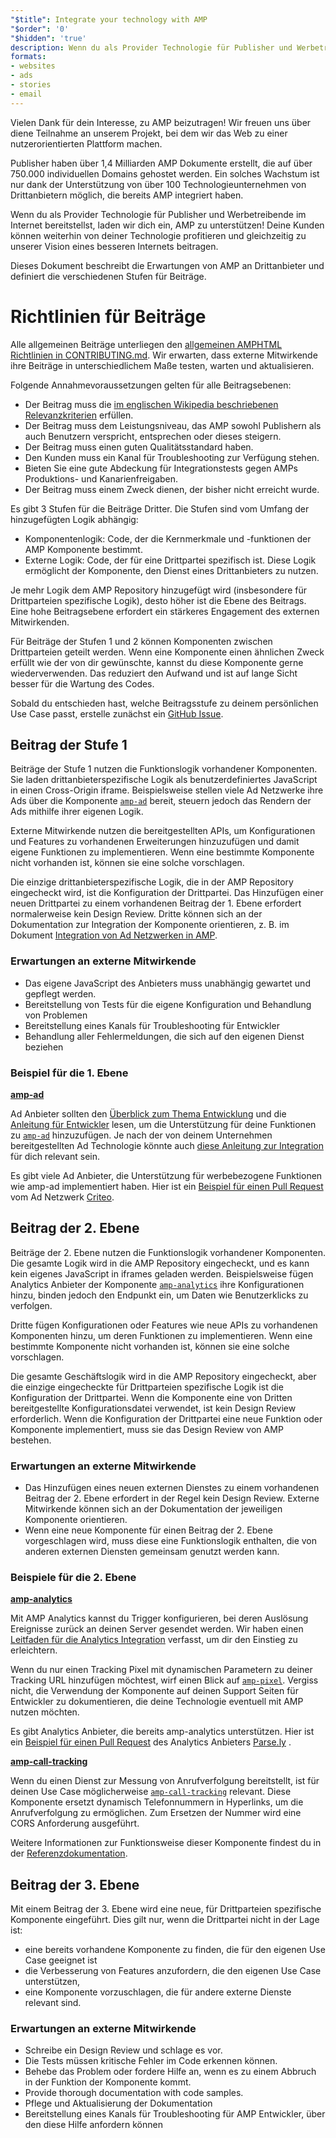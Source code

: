 ```yaml
---
"$title": Integrate your technology with AMP
"$order": '0'
"$hidden": 'true'
description: Wenn du als Provider Technologie für Publisher und Werbetreibende im Internet bereitstellst, laden wir dich ein, AMP zu unterstützen, damit deine Kunden weiterhin von deiner Technologie profitieren und …
formats:
- websites
- ads
- stories
- email
---
```


Vielen Dank für dein Interesse, zu AMP beizutragen! Wir freuen uns über diene Teilnahme an unserem Projekt, bei dem wir das Web zu einer nutzerorientierten Plattform machen.

Publisher haben über 1,4 Milliarden AMP Dokumente erstellt, die auf über 750.000 individuellen Domains gehostet werden. Ein solches Wachstum ist nur dank der Unterstützung von über 100 Technologieunternehmen von Drittanbietern möglich, die bereits AMP integriert haben.

Wenn du als Provider Technologie für Publisher und Werbetreibende im Internet bereitstellst, laden wir dich ein, AMP zu unterstützen! Deine Kunden können weiterhin von deiner Technologie profitieren und gleichzeitig zu unserer Vision eines besseren Internets beitragen.

Dieses Dokument beschreibt die Erwartungen von AMP an Drittanbieter und definiert die verschiedenen Stufen für Beiträge.

# Richtlinien für Beiträge

Alle allgemeinen Beiträge unterliegen den [allgemeinen AMPHTML Richtlinien in CONTRIBUTING.md](https://github.com/ampproject/amphtml/blob/master/CONTRIBUTING.md). Wir erwarten, dass externe Mitwirkende ihre Beiträge in unterschiedlichem Maße testen, warten und aktualisieren.

Folgende Annahmevoraussetzungen gelten für alle Beitragsebenen:

- Der Beitrag muss die [im englischen Wikipedia beschriebenen Relevanzkriterien](https://en.wikipedia.org/wiki/Wikipedia:Notability) erfüllen.
- Der Beitrag muss dem Leistungsniveau, das AMP sowohl Publishern als auch Benutzern verspricht, entsprechen oder dieses steigern.
- Der Beitrag muss einen guten Qualitätsstandard haben.
- Den Kunden muss ein Kanal für Troubleshooting zur Verfügung stehen.
- Bieten Sie eine gute Abdeckung für Integrationstests gegen AMPs Produktions- und Kanarienfreigaben.
- Der Beitrag muss einem Zweck dienen, der bisher nicht erreicht wurde.

Es gibt 3 Stufen für die Beiträge Dritter. Die Stufen sind vom Umfang der hinzugefügten Logik abhängig:

- Komponentenlogik: Code, der die Kernmerkmale und -funktionen der AMP Komponente bestimmt.
- Externe Logik: Code, der für eine Drittpartei spezifisch ist. Diese Logik ermöglicht der Komponente, den Dienst eines Drittanbieters zu nutzen.

Je mehr Logik dem AMP Repository hinzugefügt wird (insbesondere für Drittparteien spezifische Logik), desto höher ist die Ebene des Beitrags. Eine hohe Beitragsebene erfordert ein stärkeres Engagement des externen Mitwirkenden.

Für Beiträge der Stufen 1 und 2 können Komponenten zwischen Drittparteien geteilt werden. Wenn eine Komponente einen ähnlichen Zweck erfüllt wie der von dir gewünschte, kannst du diese Komponente gerne wiederverwenden. Das reduziert den Aufwand und ist auf lange Sicht besser für die Wartung des Codes.

Sobald du entschieden hast, welche Beitragsstufe zu deinem persönlichen Use Case passt, erstelle zunächst ein [GitHub Issue](https://github.com/ampproject/amphtml/issues/new).

## Beitrag der Stufe 1

Beiträge der Stufe 1 nutzen die Funktionslogik vorhandener Komponenten. Sie laden drittanbieterspezifische Logik als benutzerdefiniertes JavaScript in einen Cross-Origin iframe. Beispielsweise stellen viele Ad Netzwerke ihre Ads über die Komponente [`amp-ad`](../../../components/reference/amp-ad.md) bereit, steuern jedoch das Rendern der Ads mithilfe ihrer eigenen Logik.

Externe Mitwirkende nutzen die bereitgestellten APIs, um Konfigurationen und Features zu vorhandenen Erweiterungen hinzuzufügen und damit eigene Funktionen zu implementieren. Wenn eine bestimmte Komponente nicht vorhanden ist, können sie eine solche vorschlagen.

Die einzige drittanbieterspezifische Logik, die in der AMP Repository eingecheckt wird, ist die Konfiguration der Drittpartei. Das Hinzufügen einer neuen Drittpartei zu einem vorhandenen Beitrag der 1. Ebene erfordert normalerweise kein Design Review. Dritte können sich an der Dokumentation zur Integration der Komponente orientieren, z. B. im Dokument [Integration von Ad Netzwerken in AMP](https://github.com/ampproject/amphtml/blob/master/ads/README.md).

### Erwartungen an externe Mitwirkende

- Das eigene JavaScript des Anbieters muss unabhängig gewartet und gepflegt werden.
- Bereitstellung von Tests für die eigene Konfiguration und Behandlung von Problemen
- Bereitstellung eines Kanals für Troubleshooting für Entwickler
- Behandlung aller Fehlermeldungen, die sich auf den eigenen Dienst beziehen

### Beispiel für die 1. Ebene

[**amp-ad**](../../../components/reference/amp-ad.md)

Ad Anbieter sollten den [Überblick zum Thema Entwicklung](https://github.com/ampproject/amphtml/tree/master/ads#overview) und die [Anleitung für Entwickler](https://github.com/ampproject/amphtml/tree/master/ads#developer-guidelines-for-a-pull-request) lesen, um die Unterstützung für deine Funktionen zu [`amp-ad`](../../../components/reference/amp-ad.md) hinzuzufügen. Je nach der von deinem Unternehmen bereitgestellten Ad Technologie könnte auch [diese Anleitung zur Integration](/content/amp-dev/documentation/guides-and-tutorials/contribute/vendor-contributions/ad-integration-guide.md?format=ads) für dich relevant sein.

Es gibt viele Ad Anbieter, die Unterstützung für werbebezogene Funktionen wie amp-ad implementiert haben. Hier ist ein [Beispiel für einen Pull Request](https://github.com/ampproject/amphtml/pull/2299) vom Ad Netzwerk [Criteo](https://github.com/ampproject/amphtml/blob/master/ads/criteo.md).

## Beitrag der 2. Ebene

Beiträge der 2. Ebene nutzen die Funktionslogik vorhandener Komponenten. Die gesamte Logik wird in die AMP Repository eingecheckt, und es kann kein eigenes JavaScript in iframes geladen werden. Beispielsweise fügen Analytics Anbieter der Komponente [`amp-analytics`](../../../components/reference/amp-analytics.md) ihre Konfigurationen hinzu, binden jedoch den Endpunkt ein, um Daten wie Benutzerklicks zu verfolgen.

Dritte fügen Konfigurationen oder Features wie neue APIs zu vorhandenen Komponenten hinzu, um deren Funktionen zu implementieren. Wenn eine bestimmte Komponente nicht vorhanden ist, können sie eine solche vorschlagen.

Die gesamte Geschäftslogik wird in die AMP Repository eingecheckt, aber die einzige eingecheckte für Drittparteien spezifische Logik ist die Konfiguration der Drittpartei. Wenn die Komponente eine von Dritten bereitgestellte Konfigurationsdatei verwendet, ist kein Design Review erforderlich. Wenn die Konfiguration der Drittpartei eine neue Funktion oder Komponente implementiert, muss sie das Design Review von AMP bestehen.

### Erwartungen an externe Mitwirkende

- Das Hinzufügen eines neuen externen Dienstes zu einem vorhandenen Beitrag der 2. Ebene erfordert in der Regel kein Design Review. Externe Mitwirkende können sich an der Dokumentation der jeweiligen Komponente orientieren.
- Wenn eine neue Komponente für einen Beitrag der 2. Ebene vorgeschlagen wird, muss diese eine Funktionslogik enthalten, die von anderen externen Diensten gemeinsam genutzt werden kann.

### Beispiele für die 2. Ebene

[**amp-analytics**](../../../components/reference/amp-analytics.md)

Mit AMP Analytics kannst du Trigger konfigurieren, bei deren Auslösung Ereignisse zurück an deinen Server gesendet werden. Wir haben einen [Leitfaden für die Analytics Integration](../../optimize-measure/configure-analytics/index.md) verfasst, um dir den Einstieg zu erleichtern.

Wenn du nur einen Tracking Pixel mit dynamischen Parametern zu deiner Tracking URL hinzufügen möchtest, wirf einen Blick auf [`amp-pixel`](../../../components/reference/amp-pixel.md). Vergiss nicht, die Verwendung der Komponente auf deinen Support Seiten für Entwickler zu dokumentieren, die deine Technologie eventuell mit AMP nutzen möchten.

Es gibt Analytics Anbieter, die bereits amp-analytics unterstützen. Hier ist ein [Beispiel für einen Pull Request](https://github.com/ampproject/amphtml/pull/1595) des Analytics Anbieters [Parse.ly](https://www.parsely.com/help/integration/google-amp/) .

[**amp-call-tracking**](../../../components/reference/amp-call-tracking.md)

Wenn du einen Dienst zur Messung von Anrufverfolgung bereitstellt, ist für deinen Use Case möglicherweise [`amp-call-tracking`](../../../components/reference/amp-call-tracking.md) relevant. Diese Komponente ersetzt dynamisch Telefonnummern in Hyperlinks, um die Anrufverfolgung zu ermöglichen. Zum Ersetzen der Nummer wird eine CORS Anforderung ausgeführt.

Weitere Informationen zur Funktionsweise dieser Komponente findest du in der [Referenzdokumentation](../../../components/reference/amp-call-tracking.md).

## Beitrag der 3. Ebene

Mit einem Beitrag der 3. Ebene wird eine neue, für Drittparteien spezifische Komponente eingeführt. Dies gilt nur, wenn die Drittpartei nicht in der Lage ist:

- eine bereits vorhandene Komponente zu finden, die für den eigenen Use Case geeignet ist
- die Verbesserung von Features anzufordern, die den eigenen Use Case unterstützen,
- eine Komponente vorzuschlagen, die für andere externe Dienste relevant sind.

### Erwartungen an externe Mitwirkende

- Schreibe ein Design Review und schlage es vor.
- Die Tests müssen kritische Fehler im Code erkennen können.
- Behebe das Problem oder fordere Hilfe an, wenn es zu einem Abbruch in der Funktion der Komponente kommt.
- Provide thorough documentation with code samples.
- Pflege und Aktualisierung der Dokumentation
- Bereitstellung eines Kanals für Troubleshooting für AMP Entwickler, über den diese Hilfe anfordern können
